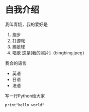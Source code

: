 # 自我介绍
我叫青娥，我的爱好是
1. 跑步
2. 打游戏
3. 踢足球
4. 唱歌
这是[我的照片]（bingbing.jpeg）

我会的语言
* 英语
* 日语
* 法语

写一行Python给大家
```
print"hello world"
```
